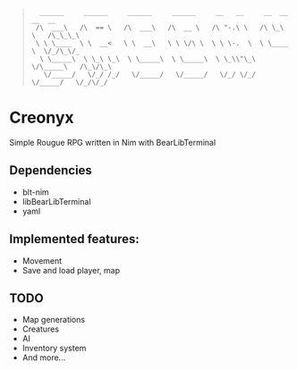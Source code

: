 

> ```
>   ______     ______     ______     ______     __   __     __  __     __  __
>  /\  ___\   /\  == \   /\  ___\   /\  __ \   /\ "-.\ \   /\ \_\ \   /\_\_\_\
>  \ \ \____  \ \  __<   \ \  __\   \ \ \/\ \  \ \ \-.  \  \ \____ \  \/_/\_\/_
>   \ \_____\  \ \_\ \_\  \ \_____\  \ \_____\  \ \_\\"\_\  \/\_____\   /\_\/\_\
>    \/_____/   \/_/ /_/   \/_____/   \/_____/   \/_/ \/_/   \/_____/   \/_/\/_/
>
> ```

# Creonyx
Simple Rougue RPG written in Nim with BearLibTerminal

## Dependencies
* blt-nim
* libBearLibTerminal
* yaml

## Implemented features:
* Movement
* Save and load player, map

## TODO
* Map generations
* Creatures
* AI
* Inventory system
* And more...